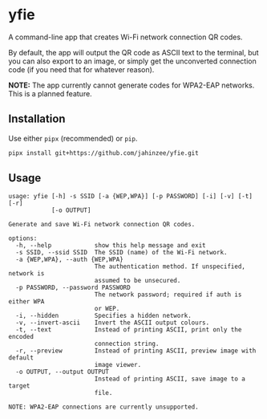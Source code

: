 # yfie

A command-line app that creates Wi-Fi network connection QR codes.

By default, the app will output the QR code as ASCII text to the terminal, but you can also export to an image, or simply get the unconverted connection code (if you need that for whatever reason).

**NOTE:** The app currently cannot generate codes for WPA2-EAP networks. This is a planned feature.

## Installation

Use either `pipx` (recommended) or `pip`.

```sh
pipx install git+https://github.com/jahinzee/yfie.git  
```


## Usage

```
usage: yfie [-h] -s SSID [-a {WEP,WPA}] [-p PASSWORD] [-i] [-v] [-t] [-r]
            [-o OUTPUT]

Generate and save Wi-Fi network connection QR codes.

options:
  -h, --help            show this help message and exit
  -s SSID, --ssid SSID  The SSID (name) of the Wi-Fi network.
  -a {WEP,WPA}, --auth {WEP,WPA}
                        The authentication method. If unspecified, network is
                        assumed to be unsecured.
  -p PASSWORD, --password PASSWORD
                        The network password; required if auth is either WPA
                        or WEP.
  -i, --hidden          Specifies a hidden network.
  -v, --invert-ascii    Invert the ASCII output colours.
  -t, --text            Instead of printing ASCII, print only the encoded
                        connection string.
  -r, --preview         Instead of printing ASCII, preview image with default
                        image viewer.
  -o OUTPUT, --output OUTPUT
                        Instead of printing ASCII, save image to a target
                        file.

NOTE: WPA2-EAP connections are currently unsupported.
```